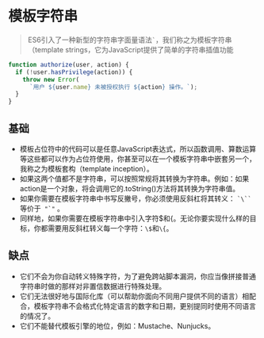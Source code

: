 # 模板字符串

> ES6引入了一种新型的字符串字面量语法`` ` ``，我们称之为模板字符串（template strings，它为JavaScript提供了简单的字符串插值功能

```javascript
function authorize(user, action) {
  if (!user.hasPrivilege(action)) {
    throw new Error(
      `用户 ${user.name} 未被授权执行 ${action} 操作。`);
  }
}
```

## 基础

- 模板占位符中的代码可以是任意JavaScript表达式，所以函数调用、算数运算等这些都可以作为占位符使用，你甚至可以在一个模板字符串中嵌套另一个，我称之为模板套构（template inception）。
- 如果这两个值都不是字符串，可以按照常规将其转换为字符串。例如：如果action是一个对象，将会调用它的.toString()方法将其转换为字符串值。
- 如果你需要在模板字符串中书写反撇号，你必须使用反斜杠将其转义： ``` `\`` ```等价于``  "`" `` 。
- 同样地，如果你需要在模板字符串中引入字符$和{。无论你要实现什么样的目标，你都需要用反斜杠转义每一个字符：`\$`和`\{`。

## 缺点

- 它们不会为你自动转义特殊字符，为了避免跨站脚本漏洞，你应当像拼接普通字符串时做的那样对非置信数据进行特殊处理。
- 它们无法很好地与国际化库（可以帮助你面向不同用户提供不同的语言）相配合，模板字符串不会格式化特定语言的数字和日期，更别提同时使用不同语言的情况了。
- 它们不能替代模板引擎的地位，例如：Mustache、Nunjucks。

